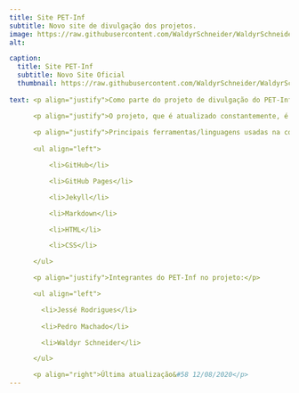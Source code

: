 ```yaml
---
title: Site PET-Inf 
subtitle: Novo site de divulgação dos projetos.
image: https://raw.githubusercontent.com/WaldyrSchneider/WaldyrSchneider.github.io/master/assets/img/portfolio/Tela_Site.jpg
alt: 

caption:
  title: Site PET-Inf
  subtitle: Novo Site Oficial
  thumbnail: https://raw.githubusercontent.com/WaldyrSchneider/WaldyrSchneider.github.io/master/assets/img/capa-site.png
  
text: <p align="justify">Como parte do projeto de divulgação do PET-Informática, a criação do novo site também é um trabalho que envolve os integrantes do grupo, pois trabalha diversas ferramentas essenciais em diferentes profissões na área de tecnologia.</p>

      <p align="justify">O projeto, que é atualizado constantemente, é hospedado pelo GitHub Pages, uma plataforma conhecida por permitir a montagem gratuita da página de um repositório público do GitHub. O código do site foi modificado com base no template disponibilizado por <a href="https://github.com/raviriley/agency-jekyll-theme" target="_blank"><b>raviriley</b></a>, ou seja, parte do objetivo deste projeto é a conexão e o compartilhamento de informações entre usuários da plataforma GitHub, que é o principal ambiente em que se encontram os novos trabalhos do PET-Inf.</p>
      
      <p align="justify">Principais ferramentas/linguagens usadas na construção do site:</p>
      
      <ul align="left">

          <li>GitHub</li>

          <li>GitHub Pages</li>

          <li>Jekyll</li>

          <li>Markdown</li>

          <li>HTML</li>

          <li>CSS</li>

      </ul>

      <p align="justify">Integrantes do PET-Inf no projeto:</p>

      <ul align="left">

        <li>Jessé Rodrigues</li>
        
        <li>Pedro Machado</li>

        <li>Waldyr Schneider</li>

      </ul>

      <p align="right">Última atualização&#58 12/08/2020</p>
---
```

